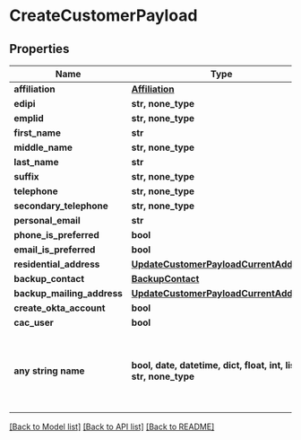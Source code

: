 # CreateCustomerPayload


## Properties
Name | Type | Description | Notes
------------ | ------------- | ------------- | -------------
**affiliation** | [**Affiliation**](Affiliation.md) |  | [optional] 
**edipi** | **str, none_type** |  | [optional] 
**emplid** | **str, none_type** |  | [optional] 
**first_name** | **str** |  | [optional] 
**middle_name** | **str, none_type** |  | [optional] 
**last_name** | **str** |  | [optional] 
**suffix** | **str, none_type** |  | [optional] 
**telephone** | **str, none_type** |  | [optional] 
**secondary_telephone** | **str, none_type** |  | [optional] 
**personal_email** | **str** |  | [optional] 
**phone_is_preferred** | **bool** |  | [optional] 
**email_is_preferred** | **bool** |  | [optional] 
**residential_address** | [**UpdateCustomerPayloadCurrentAddress**](UpdateCustomerPayloadCurrentAddress.md) |  | [optional] 
**backup_contact** | [**BackupContact**](BackupContact.md) |  | [optional] 
**backup_mailing_address** | [**UpdateCustomerPayloadCurrentAddress**](UpdateCustomerPayloadCurrentAddress.md) |  | [optional] 
**create_okta_account** | **bool** |  | [optional] 
**cac_user** | **bool** |  | [optional] 
**any string name** | **bool, date, datetime, dict, float, int, list, str, none_type** | any string name can be used but the value must be the correct type | [optional]

[[Back to Model list]](../README.md#documentation-for-models) [[Back to API list]](../README.md#documentation-for-api-endpoints) [[Back to README]](../README.md)



